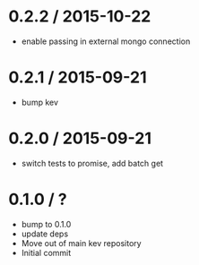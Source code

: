 
0.2.2 / 2015-10-22
==================

  * enable passing in external mongo connection

0.2.1 / 2015-09-21
==================

  * bump kev

0.2.0 / 2015-09-21
==================

  * switch tests to promise, add batch get

0.1.0 / ?
==================

  * bump to 0.1.0
  * update deps
  * Move out of main kev repository
  * Initial commit
